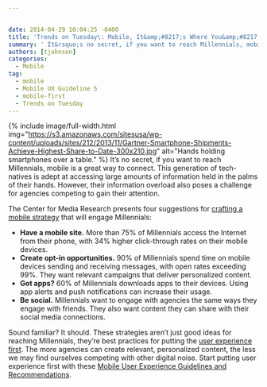 ```yaml
---


date: 2014-04-29 10:04:25 -0400
title: 'Trends on Tuesday\: Mobile, It&amp;#8217;s Where You&amp;#8217;ll Find Millennials'
summary: ' It&rsquo;s no secret, if you want to reach Millennials, mobile is a great way to connect. This generation of tech-natives is adept at accessing large amounts of information held in the palms of their hands. However, their information overload also poses a challenge for agencies competing'
authors: [tjohnson]
categories:
  - Mobile
tag:
  - mobile
  - Mobile UX Guideline 5
  - mobile-first
  - Trends on Tuesday
---
```


{% include image/full-width.html img="https://s3.amazonaws.com/sitesusa/wp-content/uploads/sites/212/2013/11/Gartner-Smartphone-Shipments-Achieve-Highest-Share-to-Date-300x210.jpg" alt="Hands holding smartphones over a table." %}
 It’s no secret, if you want to reach Millennials, mobile is a great way to connect. This generation of tech-natives is adept at accessing large amounts of information held in the palms of their hands. However, their information overload also poses a challenge for agencies competing to gain their attention.

The Center for Media Research presents four suggestions for [crafting a mobile strategy](http://www.mediapost.com/publications/article/220100/reaching-millennials-with-mobile.html) that will engage Millennials:

  * **Have a mobile site.** More than 75% of Millennials access the Internet from their phone, with 34% higher click-through rates on their mobile devices.
  * **Create opt-in opportunities.** 90% of Millennials spend time on mobile devices sending and receiving messages, with open rates exceeding 99%. They want relevant campaigns that deliver personalized content.
  * **Got apps?** 60% of Millennials downloads apps to their devices. Using app alerts and push notifications can increase their usage.
  * **Be social.** Millennials want to engage with agencies the same ways they engage with friends. They also want content they can share with their social media connections.

Sound familiar? It should. These strategies aren’t just good ideas for reaching Millennials, they’re best practices for putting the [user experience first](https://www.WHATEVER/2013/06/04/what-were-really-talking-about-when-were-talking-about-mobile-hint-its-the-user-2/). The more agencies can create relevant, personalized content, the less we may find ourselves competing with other digital noise. Start putting user experience first with these [Mobile User Experience Guidelines and Recommendations](https://www.WHATEVER/2013/09/18/making-mobile-gov-user-experience-recommendations/ "Making Mobile Gov: User Experience Recommendations").
